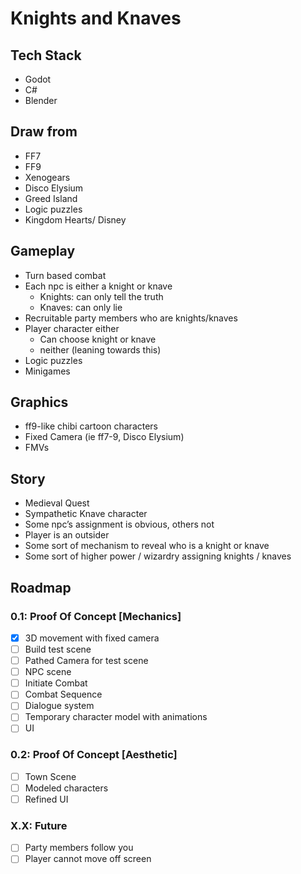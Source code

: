# Knights and Knaves
 
## Tech Stack
- Godot 
- C#
- Blender 

## Draw from
- FF7
- FF9
- Xenogears
- Disco Elysium
- Greed Island
- Logic puzzles
- Kingdom Hearts/ Disney

## Gameplay
- Turn based combat
- Each npc is either a knight or knave
  - Knights: can only tell the truth
  - Knaves: can only lie
- Recruitable party members who are knights/knaves
- Player character either
  - Can choose knight or knave
  - neither (leaning towards this)
- Logic puzzles
- Minigames

## Graphics
- ff9-like chibi cartoon characters
- Fixed Camera (ie ff7-9, Disco Elysium)
- FMVs

## Story
- Medieval Quest
- Sympathetic Knave character 
- Some npc’s assignment is obvious, others not
- Player is an outsider
- Some sort of mechanism to reveal who is a knight or knave
- Some sort of higher power / wizardry assigning knights / knaves

## Roadmap
### 0.1: Proof Of Concept [Mechanics]
- [X] 3D movement with fixed camera
- [ ] Build test scene
- [ ] Pathed Camera for test scene
- [ ] NPC scene
- [ ] Initiate Combat
- [ ] Combat Sequence
- [ ] Dialogue system
- [ ] Temporary character model with animations
- [ ] UI
### 0.2: Proof Of Concept [Aesthetic]
- [ ] Town Scene
- [ ] Modeled characters
- [ ] Refined UI
### X.X: Future
- [ ] Party members follow you
- [ ] Player cannot move off screen
